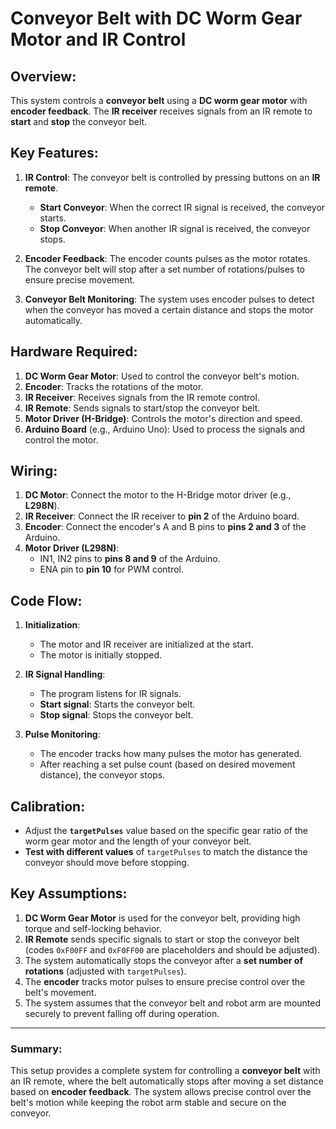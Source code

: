 # Conveyor Belt with DC Worm Gear Motor and IR Control

## Overview:
This system controls a **conveyor belt** using a **DC worm gear motor** with **encoder feedback**. The **IR receiver** receives signals from an IR remote to **start** and **stop** the conveyor belt.

## Key Features:
1. **IR Control**: The conveyor belt is controlled by pressing buttons on an **IR remote**.
   - **Start Conveyor**: When the correct IR signal is received, the conveyor starts.
   - **Stop Conveyor**: When another IR signal is received, the conveyor stops.
   
2. **Encoder Feedback**: The encoder counts pulses as the motor rotates. The conveyor belt will stop after a set number of rotations/pulses to ensure precise movement.
   
3. **Conveyor Belt Monitoring**: The system uses encoder pulses to detect when the conveyor has moved a certain distance and stops the motor automatically.

## Hardware Required:
1. **DC Worm Gear Motor**: Used to control the conveyor belt's motion.
2. **Encoder**: Tracks the rotations of the motor.
3. **IR Receiver**: Receives signals from the IR remote control.
4. **IR Remote**: Sends signals to start/stop the conveyor belt.
5. **Motor Driver (H-Bridge)**: Controls the motor's direction and speed.
6. **Arduino Board** (e.g., Arduino Uno): Used to process the signals and control the motor.

## Wiring:
1. **DC Motor**: Connect the motor to the H-Bridge motor driver (e.g., **L298N**).
2. **IR Receiver**: Connect the IR receiver to **pin 2** of the Arduino board.
3. **Encoder**: Connect the encoder's A and B pins to **pins 2 and 3** of the Arduino.
4. **Motor Driver (L298N)**:
   - IN1, IN2 pins to **pins 8 and 9** of the Arduino.
   - ENA pin to **pin 10** for PWM control.

## Code Flow:
1. **Initialization**: 
   - The motor and IR receiver are initialized at the start.
   - The motor is initially stopped.
   
2. **IR Signal Handling**:
   - The program listens for IR signals.
   - **Start signal**: Starts the conveyor belt.
   - **Stop signal**: Stops the conveyor belt.

3. **Pulse Monitoring**:
   - The encoder tracks how many pulses the motor has generated.
   - After reaching a set pulse count (based on desired movement distance), the conveyor stops.

## Calibration:
- Adjust the **`targetPulses`** value based on the specific gear ratio of the worm gear motor and the length of your conveyor belt.
- **Test with different values** of `targetPulses` to match the distance the conveyor should move before stopping.

## Key Assumptions:
1. **DC Worm Gear Motor** is used for the conveyor belt, providing high torque and self-locking behavior.
2. **IR Remote** sends specific signals to start or stop the conveyor belt (codes `0xF00FF` and `0xF0FF00` are placeholders and should be adjusted).
3. The system automatically stops the conveyor after a **set number of rotations** (adjusted with `targetPulses`).
4. The **encoder** tracks motor pulses to ensure precise control over the belt's movement.
5. The system assumes that the conveyor belt and robot arm are mounted securely to prevent falling off during operation.

---

### **Summary**:
This setup provides a complete system for controlling a **conveyor belt** with an IR remote, where the belt automatically stops after moving a set distance based on **encoder feedback**. The system allows precise control over the belt's motion while keeping the robot arm stable and secure on the conveyor.
